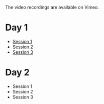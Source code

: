 The video recordings are available on Vimeo.

# Day 1

* [Session 1](https://vimeo.com/951546749?share=copy)
* [Session 2](https://vimeo.com/951548483?share=copy)
* [Session 3](https://vimeo.com/951625954?share=copy)

# Day 2

* Session 1
* Session 2
* Session 3

